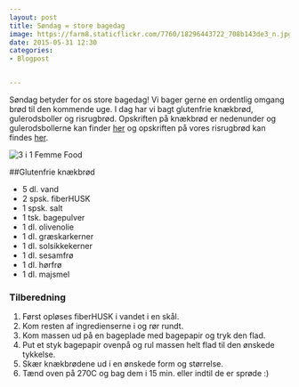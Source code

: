 ```yaml
---
layout: post
title: Søndag = store bagedag 
image: https://farm8.staticflickr.com/7760/18296443722_708b143de3_n.jpg
date: 2015-05-31 12:30
categories:
- Blogpost


---
```

Søndag betyder for os store bagedag! Vi bager gerne en ordentlig omgang brød til den kommende uge. I dag har vi bagt glutenfrie knækbrød, gulerodsboller og risrugbrød. Opskriften på knækbrød er nedenunder og gulerodsbollerne kan finder [her](http://www.femmefood.com/2015/04/gulerodsboller/) og opskriften på vores risrugbrød kan findes [her](http://www.femmefood.com/2013/08/risrugbroed/).

 

![3 i 1 Femme Food](https://farm8.staticflickr.com/7760/18296443722_708b143de3_z.jpg)

##Glutenfrie knækbrød
- 5 dl. vand
- 2 spsk. fiberHUSK
- 1 spsk. salt
- 1 tsk. bagepulver
- 1 dl. olivenolie
- 1 dl. græskarkerner
- 1 dl. solsikkekerner
- 1 dl. sesamfrø
- 1 dl. hørfrø
- 1 dl. majsmel

### Tilberedning
1. Først opløses fiberHUSK i vandet i en skål.
2. Kom resten af ingredienserne i og rør rundt.
3. Kom massen ud på en bageplade med bagepapir og tryk den flad.
4. Put et styk bagepapir ovenpå og rul massen helt flad til den ønskede tykkelse.
5. Skær knækbrødene ud i en ønskede form og størrelse.
6. Tænd oven på 270C og bag dem i 15 min. eller indtil de er sprøde :)

